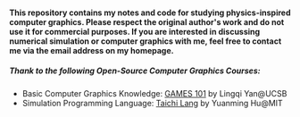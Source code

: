 #### This repository contains my notes and code for studying physics-inspired computer graphics. Please respect the original author's work and do not use it for commercial purposes. If you are interested in discussing numerical simulation or computer graphics with me, feel free to contact me via the email address on my homepage.

##### Thank to the following Open-Source Computer Graphics Courses:

* Basic Computer Graphics Knowledge: [GAMES 101](https://sites.cs.ucsb.edu/~lingqi/teaching/games101.html) by Lingqi Yan@UCSB
* Simulation Programming Language: [Taichi Lang](https://docs.taichi-lang.org/) by Yuanming Hu@MIT
